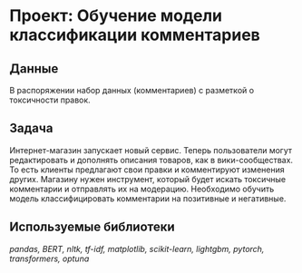 # Проект: Обучение модели классификации комментариев

## Данные

В распоряжении набор данных (комментариев) с разметкой о токсичности правок.

## Задача

Интернет-магазин запускает новый сервис. Теперь пользователи могут редактировать и дополнять описания товаров, как в вики-сообществах. То есть клиенты предлагают свои правки и комментируют изменения других. Магазину нужен инструмент, который будет искать токсичные комментарии и отправлять их на модерацию.
Необходимо обучить модель классифицировать комментарии на позитивные и негативные.

## Используемые библиотеки
*pandas, BERT, nltk, tf-idf, matplotlib, scikit-learn, lightgbm, pytorch, transformers, optuna*


